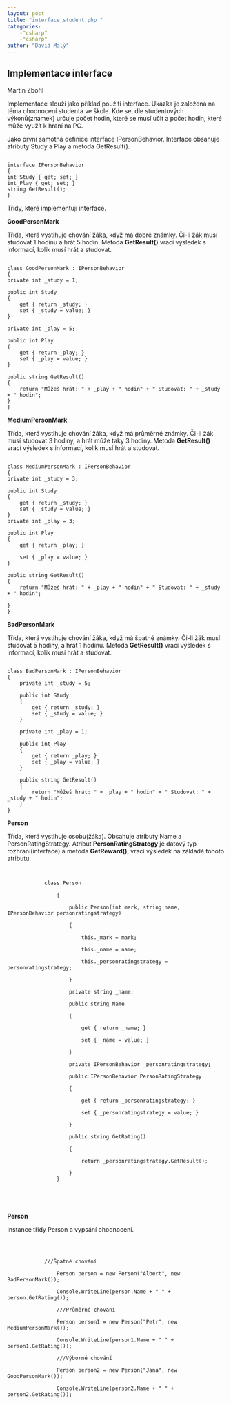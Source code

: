 ```yaml
---
layout: post
title: "interface_student.php "
categories:
    -"csharp"
    -"csharp"
author: "David Malý"
--- 
```



## Implementace interface


Martin Zbořil



Implementace slouží jako příklad použití interface. Ukázka je založená na téma ohodnocení studenta ve škole. Kde se, dle studentových výkonů(známek) určuje počet hodin, které se musí učit a počet hodin, které může využít k hraní na PC.



Jako první samotná definice interface IPersonBehavior. Interface obsahuje atributy Study a Play a metoda GetResult().


```

interface IPersonBehavior
{int Study { get; set; }int Play { get; set; }string GetResult();
}

```


Třídy, které implementují interface.



**GoodPersonMark**



Třída, která vystihuje chování žáka, když má dobré známky. Či-li žák musí studovat 1 hodinu a hrát 5 hodin. Metoda **GetResult()** vrací výsledek s informací, kolik musí hrát a studovat.


```

class GoodPersonMark : IPersonBehavior
{private int _study = 1;
public int Study{	get { return _study; }	set { _study = value; }}
private int _play = 5;
public int Play{	get { return _play; }	set { _play = value; }}
public string GetResult(){	return "Můžeš hrát: " + _play + " hodin" + " Studovat: " + _study + " hodin";}
}

```


**MediumPersonMark**



Třída, která vystihuje chování žáka, když má průměrné známky. Či-li žák musí studovat 3 hodiny, a hrát může taky 3 hodiny. Metoda **GetResult()** vrací výsledek s informací, kolik musí hrát a studovat.


```

class MediumPersonMark : IPersonBehavior
{private int _study = 3;
public int Study{	get { return _study; }	set { _study = value; }}private int _play = 3;
public int Play{	get { return _play; }
	set { _play = value; }}public string GetResult(){	return "Můžeš hrát: " + _play + " hodin" + " Studovat: " + _study + " hodin";
}
}

```


**BadPersonMark**



Třída, která vystihuje chování žáka, když má špatné známky. Či-li žák musí studovat 5 hodiny, a hrát 1 hodinu. Metoda **GetResult()** vrací výsledek s informací, kolik musí hrát a studovat.


```

class BadPersonMark : IPersonBehavior{	private int _study = 5;
	public int Study	{		get { return _study; }		set { _study = value; }	}
	private int _play = 1;
	public int Play	{		get { return _play; }		set { _play = value; }	}		public string GetResult()	{		return "Můžeš hrát: " + _play + " hodin" + " Studovat: " + _study + " hodin";	}}

```


**Person**



Třída, která vystihuje osobu(žáka). Obsahuje atributy Name a PersonRatingStrategy. Atribut **PersonRatingStrategy** je datový typ rozhraní(interface) a metoda **GetReward()**, vrací výsledek na základě tohoto atributu.


```

			class Person
			    {
			        public Person(int mark, string name, IPersonBehavior personratingstrategy)
			        {
			            this._mark = mark;
			            this._name = name;
			            this._personratingstrategy = personratingstrategy;
			        }
			        private string _name;
			        public string Name
			        {
			            get { return _name; }
			            set { _name = value; }
			        }
			        private IPersonBehavior _personratingstrategy;
			        public IPersonBehavior PersonRatingStrategy
			        {
			            get { return _personratingstrategy; }
			            set { _personratingstrategy = value; }
			        }
			    	public string GetRating()
			        {
			            return _personratingstrategy.GetResult();
			        }			    }
			
		
```


**Person**





Instance třídy Person a vypsání ohodnocení.<br><br>
```

			///Špatné chování
				Person person = new Person("Albert", new BadPersonMark());
	            Console.WriteLine(person.Name + " " + person.GetRating());
	            ///Průměrné chování
	            Person person1 = new Person("Petr", new MediumPersonMark());
	            Console.WriteLine(person1.Name + " " + person1.GetRating());
	            ///Výborné chování
	            Person person2 = new Person("Jana", new GoodPersonMark());
	            Console.WriteLine(person2.Name + " " + person2.GetRating());
			
		
```
